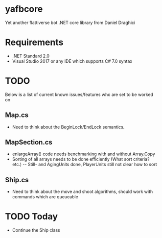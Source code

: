 # yafbcore
Yet another flattiverse bot .NET core library from Daniel Draghici

# Requirements
- .NET Standard 2.0
- Visual Studio 2017 or any IDE which supports C# 7.0 syntax

# TODO
Below is a list of current known issues/features who are set to be worked on

## Map.cs
- Need to think about the BeginLock/EndLock semantics.

## MapSection.cs
- enlargeArray() code needs benchmarking with and without Array.Copy
- Sorting of all arrays needs to be done efficiently (What sort criteria? etc.)
-- Still- and AgingUnits done, PlayerUnits still not clear how to sort

## Ship.cs
- Need to think about the move and shoot algorithms, should work with commands which are queueable

# TODO Today
- Continue the Ship class
